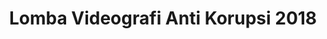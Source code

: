 ---
layout:   certificate
title:    "Lomba Videografi Anti Korupsi 2018"
slug:     videokorupsi18
category: lomba
issuer:   "Bagian Pengembangan Pembelajaran Universitas Telkom"
---